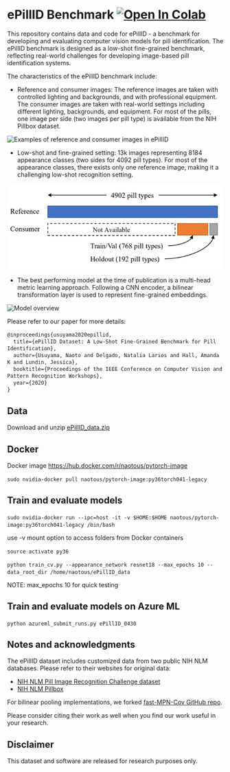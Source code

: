 # ePillID Benchmark [![Open In Colab](https://colab.research.google.com/assets/colab-badge.svg)](https://colab.research.google.com/github/usuyama/ePillID-benchmark/blob/master/ePillID_tutorial_colab.ipynb) 

This repository contains data and code for ePillID - a benchmark for developing and evaluating computer vision models for pill identification. The ePillID benchmark is designed as a low-shot fine-grained benchmark, reflecting real-world challenges for developing image-based pill identification systems.

The characteristics of the ePillID benchmark include:
* Reference and consumer images:  The reference images are taken with controlled lighting and backgrounds, and with professional equipment. The consumer images are taken with real-world settings including different lighting, backgrounds, and equipment. For most of the pills, one image per side (two images per pill type) is available from the NIH Pillbox dataset. 

![Examples of reference and consumer images in ePillID](imgs/ePillID_reference_consumer_images.png)

* Low-shot and fine-grained setting: 13k images representing 8184 appearance classes (two sides for 4092 pill types). For most of the appearance classes, there exists only one reference image, making it a challenging low-shot recognition setting.

![ePillID data distribution](imgs/ePillID_stats.png)

* The best performing model at the time of publication is a multi-head metric learning approach. Following a CNN encoder, a bilinear transformation layer is used to represent fine-grained embeddings.

![Model overview](imgs/model_overview.png)

Please refer to our paper for more details:

```
@inproceedings{usuyama2020epillid,
  title={ePillID Dataset: A Low-Shot Fine-Grained Benchmark for Pill Identification},
  author={Usuyama, Naoto and Delgado, Natalia Larios and Hall, Amanda K and Lundin, Jessica},
  booktitle={Proceedings of the IEEE Conference on Computer Vision and Pattern Recognition Workshops},
  year={2020}
}
```

## Data

Download and unzip [ePillID_data.zip](https://pillidwus2.blob.core.windows.net/data/ePillID_data.zip?st=2020-04-30T09%3A34%3A02Z&se=2031-05-01T02%3A38%3A00Z&sp=rl&sv=2018-03-28&sr=b&sig=Xvmr0RFWOeOSw74iyQso%2F7WQHs6lTxbtyQ9jrBTuLKI%3D)

## Docker

Docker image https://hub.docker.com/r/naotous/pytorch-image

`sudo nvidia-docker pull naotous/pytorch-image:py36torch041-legacy`

## Train and evaluate models

`sudo nvidia-docker run --ipc=host -it -v $HOME:$HOME naotous/pytorch-image:py36torch041-legacy /bin/bash`

use -v mount option to access folders from Docker containers

`source activate py36`

`python train_cv.py --appearance_network resnet18 --max_epochs 10 --data_root_dir /home/naotous/ePillID_data`

NOTE: max_epochs 10 for quick testing

## Train and evaluate models on Azure ML

`python azureml_submit_runs.py ePillID_0430`

## Notes and acknowledgments

The ePillID dataset includes customized data from two public NIH NLM databases. Please refer to their websites for original data:
* [NIH NLM Pill Image Recognition Challenge dataset](https://pir.nlm.nih.gov/challenge/)
* [NIH NLM Pillbox](https://pillbox.nlm.nih.gov/statistics.html)


For bilinear pooling implementations, we forked [fast-MPN-Cov GitHub repo](https://github.com/jiangtaoxie/fast-MPN-COV).

Please consider citing their work as well when you find our work useful in your research.

## Disclaimer

This dataset and software are released for research purposes only.
